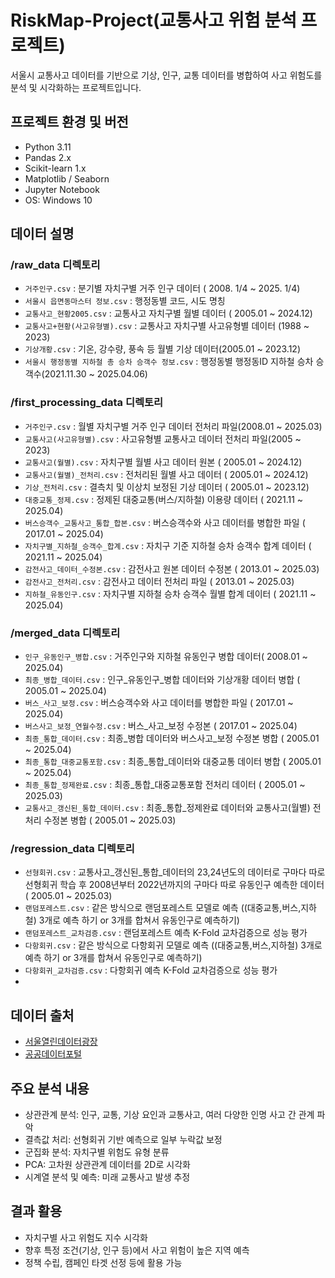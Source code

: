 # RiskMap-Project(교통사고 위험 분석 프로젝트)
서울시 교통사고 데이터를 기반으로 기상, 인구, 교통 데이터를 병합하여 사고 위험도를 분석 및 시각화하는 프로젝트입니다.

## 프로젝트 환경 및 버전
- Python 3.11
- Pandas 2.x
- Scikit-learn 1.x
- Matplotlib / Seaborn
- Jupyter Notebook
- OS: Windows 10

## 데이터 설명

### /raw_data 디렉토리
- `거주인구.csv` : 분기별 자치구별 거주 인구 데이터 ( 2008. 1/4 ~ 2025. 1/4)
- `서울시 읍면동마스터 정보.csv` : 행정동별 코드, 시도 명칭
- `교통사고_현황2005.csv` : 교통사고 자치구별 월별 데이터 ( 2005.01 ~ 2024.12)
- `교통사고+현황(사고유형별).csv` : 교통사고 자치구별 사고유형별 데이터 (1988 ~ 2023)
- `기상개황.csv` : 기온, 강수량, 풍속 등 월별 기상 데이터(2005.01 ~ 2023.12)
- `서울시 행정동별 지하철 총 승차 승객수 정보.csv` : 행정동별 행정동ID 지하철 승차 승객수(2021.11.30 ~ 2025.04.06)

### /first_processing_data 디렉토리
- `거주인구.csv` : 월별 자치구별 거주 인구 데이터 전처리 파일(2008.01 ~ 2025.03)
- `교통사고(사고유형별).csv` : 사고유형별 교통사고 데이터 전처리 파일(2005 ~ 2023)
- `교통사고(월별).csv` : 자치구별 월별 사고 데이터 원본 ( 2005.01 ~ 2024.12)
- `교통사고(월별)_전처리.csv` : 전처리된 월별 사고 데이터 ( 2005.01 ~ 2024.12)
- `기상_전처리.csv` : 결측치 및 이상치 보정된 기상 데이터 ( 2005.01 ~ 2023.12)
- `대중교통_정제.csv` : 정제된 대중교통(버스/지하철) 이용량 데이터 ( 2021.11 ~ 2025.04)
- `버스승객수_교통사고_통합_합본.csv` : 버스승객수와 사고 데이터를 병합한 파일 ( 2017.01 ~  2025.04)
- `자치구별_지하철_승객수_합계.csv` : 자치구 기준 지하철 승차 승객수 합계 데이터 ( 2021.11 ~ 2025.04)
- `감전사고_데이터_수정본.csv` : 감전사고 원본 데이터 수정본 ( 2013.01 ~ 2025.03)
- `감전사고_전처리.csv` : 감전사고 데이터 전처리 파일 ( 2013.01 ~ 2025.03)
- `지하철_유동인구.csv` : 자치구별 지하철 승차 승객수 월별 합계 데이터 ( 2021.11 ~ 2025.04)

### /merged_data 디렉토리
- `인구_유동인구_병합.csv` : 거주인구와 지하철 유동인구 병합 데이터( 2008.01 ~ 2025.04)
- `최종_병합_데이터.csv` : 인구_유동인구_병합 데이터와 기상개황 데이터 병합 ( 2005.01 ~ 2025.04)
- `버스_사고_보정.csv` : 버스승객수와 사고 데이터를 병합한 파일 ( 2017.01 ~ 2025.04)
- `버스사고_보정_연월수정.csv` : 버스_사고_보정 수정본 ( 2017.01 ~ 2025.04)
- `최종_통합_데이터.csv` : 최종_병합 데이터와 버스사고_보정 수정본 병합 ( 2005.01 ~ 2025.04)
- `최종_통합_대중교통포함.csv` : 최종_통합_데이터와 대중교통 데이터 병합 ( 2005.01 ~ 2025.04)
- `최종_통합_정제완료.csv` : 최종_통합_대중교통포함 전처리 데이터 ( 2005.01 ~ 2025.03)
- `교통사고_갱신된_통합_데이터.csv` : 최종_통합_정제완료 데이터와 교통사고(월별) 전처리 수정본 병합 ( 2005.01 ~ 2025.03)

### /regression_data 디렉토리
- `선형회귀.csv` : 교통사고_갱신된_통합_데이터의 23,24년도의 데이터로 구마다 따로 선형회귀 학습 후 2008년부터 2022년까지의 구마다 따로 유동인구 예측한 데이터 ( 2005.01 ~ 2025.03)
- `랜덤포레스트.csv` : 같은 방식으로 랜덤포레스트 모델로 예측 ((대중교통,버스,지하철) 3개로 예측 하기 or 3개를 합쳐서 유동인구로 예측하기)
- `랜덤포레스트_교차검증.csv` : 랜덤포레스트 예측 K-Fold 교차검증으로 성능 평가
- `다항회귀.csv` : 같은 방식으로 다항회귀 모델로 예측 ((대중교통,버스,지하철) 3개로 예측 하기 or 3개를 합쳐서 유동인구로 예측하기)
- `다항회귀_교차검증.csv` : 다항회귀 예측 K-Fold 교차검증으로 성능 평가
- 
## 데이터 출처
- [서울열린데이터광장](https://data.seoul.go.kr/)
- [공공데이터포털](https://www.data.go.kr/)

## 주요 분석 내용
- 상관관계 분석: 인구, 교통, 기상 요인과 교통사고, 여러 다양한 인명 사고 간 관계 파악
- 결측값 처리: 선형회귀 기반 예측으로 일부 누락값 보정
- 군집화 분석: 자치구별 위험도 유형 분류
- PCA: 고차원 상관관계 데이터를 2D로 시각화
- 시계열 분석 및 예측: 미래 교통사고 발생 추정

## 결과 활용
- 자치구별 사고 위험도 지수 시각화
- 향후 특정 조건(기상, 인구 등)에서 사고 위험이 높은 지역 예측
- 정책 수립, 캠페인 타겟 선정 등에 활용 가능

